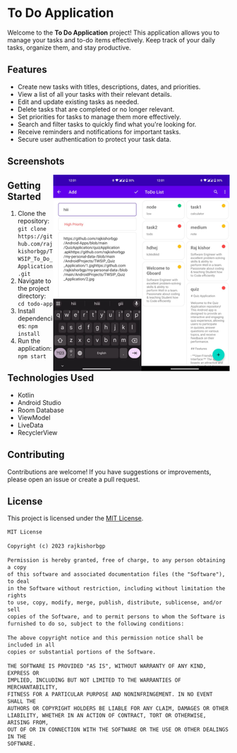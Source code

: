 # To Do Application

Welcome to the **To Do Application** project! This application allows you to manage your tasks and to-do items effectively. Keep track of your daily tasks, organize them, and stay productive.

## Features

- Create new tasks with titles, descriptions, dates, and priorities.
- View a list of all your tasks with their relevant details.
- Edit and update existing tasks as needed.
- Delete tasks that are completed or no longer relevant.
- Set priorities for tasks to manage them more effectively.
- Search and filter tasks to quickly find what you're looking for.
- Receive reminders and notifications for important tasks.
- Secure user authentication to protect your task data.

## Screenshots

<img align="right" alt="Coding" width="200" src="https://github.com/rajkishorbgp/my-personal-data-/blob/main/AndroidProjects/ToDoApp/1.jpg">
<img align="right" alt="Coding" width="200" src="https://github.com/rajkishorbgp/my-personal-data-/blob/main/AndroidProjects/ToDoApp/2.jpg">

## Getting Started

1. Clone the repository: `git clone https://github.com/rajkishorbgp/TWSIP_To_Do_Application.git`
2. Navigate to the project directory: `cd todo-app`
3. Install dependencies: `npm install`
4. Run the application: `npm start`

## Technologies Used

- Kotlin
- Android Studio
- Room Database
- ViewModel
- LiveData
- RecyclerView

## Contributing

Contributions are welcome! If you have suggestions or improvements, please open an issue or create a pull request.

## License

This project is licensed under the [MIT License](LICENSE).

```
MIT License

Copyright (c) 2023 rajkishorbgp

Permission is hereby granted, free of charge, to any person obtaining a copy
of this software and associated documentation files (the "Software"), to deal
in the Software without restriction, including without limitation the rights
to use, copy, modify, merge, publish, distribute, sublicense, and/or sell
copies of the Software, and to permit persons to whom the Software is
furnished to do so, subject to the following conditions:

The above copyright notice and this permission notice shall be included in all
copies or substantial portions of the Software.

THE SOFTWARE IS PROVIDED "AS IS", WITHOUT WARRANTY OF ANY KIND, EXPRESS OR
IMPLIED, INCLUDING BUT NOT LIMITED TO THE WARRANTIES OF MERCHANTABILITY,
FITNESS FOR A PARTICULAR PURPOSE AND NONINFRINGEMENT. IN NO EVENT SHALL THE
AUTHORS OR COPYRIGHT HOLDERS BE LIABLE FOR ANY CLAIM, DAMAGES OR OTHER
LIABILITY, WHETHER IN AN ACTION OF CONTRACT, TORT OR OTHERWISE, ARISING FROM,
OUT OF OR IN CONNECTION WITH THE SOFTWARE OR THE USE OR OTHER DEALINGS IN THE
SOFTWARE.
```
